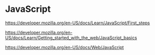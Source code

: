 # JavaScript
https://developer.mozilla.org/en-US/docs/Learn/JavaScript/First_steps

https://developer.mozilla.org/en-US/docs/Learn/Getting_started_with_the_web/JavaScript_basics

https://developer.mozilla.org/en-US/docs/Web/JavaScript
